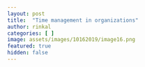 ```yaml
---
layout: post
title:  "Time management in organizations"
author: rinkal
categories: [ ]
image: assets/images/10162019/image16.png
featured: true
hidden: false
---
```

